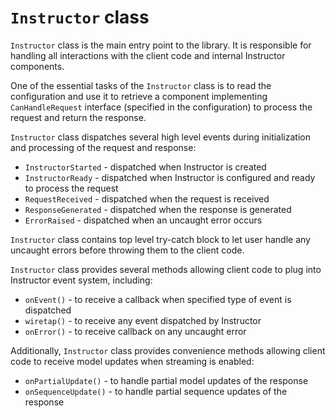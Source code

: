 # `Instructor` class

`Instructor` class is the main entry point to the library. It is responsible for
handling all interactions with the client code and internal Instructor components.

One of the essential tasks of the `Instructor` class is to read the configuration
and use it to retrieve a component implementing `CanHandleRequest` interface (specified in the configuration) to process the request and return the response.

`Instructor` class dispatches several high level events during initialization and processing
of the request and response:

 - `InstructorStarted` - dispatched when Instructor is created
 - `InstructorReady` - dispatched when Instructor is configured and ready to process the request
 - `RequestReceived` - dispatched when the request is received
 - `ResponseGenerated` - dispatched when the response is generated
 - `ErrorRaised` - dispatched when an uncaught error occurs

`Instructor` class contains top level try-catch block to let user handle any uncaught
errors before throwing them to the client code.

`Instructor` class provides several methods allowing client code to plug
into Instructor event system, including:
 - `onEvent()` - to receive a callback when specified type of event is dispatched
 - `wiretap()` - to receive any event dispatched by Instructor
 - `onError()` - to receive callback on any uncaught error

Additionally, `Instructor` class provides convenience methods allowing client code to
receive model updates when streaming is enabled:

 - `onPartialUpdate()` - to handle partial model updates of the response
 - `onSequenceUpdate()` - to handle partial sequence updates of the response
